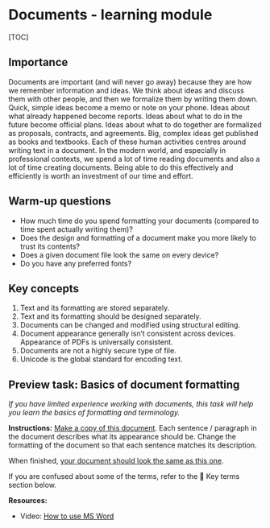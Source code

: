 # Documents - learning module

[TOC]

## Importance

Documents are important (and will never go away) because they are how we remember information and ideas. We think about ideas and discuss them with other people, and then we formalize them by writing them down. Quick, simple ideas become a memo or note on your phone. Ideas about what already happened become reports. Ideas about what to do in the future become official plans. Ideas about what to do together are formalized as proposals, contracts, and agreements. Big, complex ideas get published as books and textbooks. Each of these human activities centres around writing text in a document.
In the modern world, and especially in professional contexts, we spend a lot of time reading documents and also a lot of time creating documents. Being able to do this effectively and efficiently is worth an investment of our time and effort.

## Warm-up questions

* How much time do you spend formatting your documents (compared to time spent actually writing them)?
* Does the design and formatting of a document make you more likely to trust its contents?
* Does a given document file look the same on every device?
* Do you have any preferred fonts?

## Key concepts

1.	Text and its formatting are stored separately.
1.	Text and its formatting should be designed separately.
1.	Documents can be changed and modified using structural editing.
1.	Document appearance generally isn’t consistent across devices. Appearance of PDFs is universally consistent.
1.	Documents are not a highly secure type of file.
1.	Unicode is the global standard for encoding text.

## Preview task: Basics of document formatting

_If you have limited experience working with documents, this task will help you learn the basics of formatting and terminology._

**Instructions:** [Make a copy of this document](https://docs.google.com/document/d/17-00KW6MYUXCfCCNsd-gEc_O_9ucGxybnyETsdJs74Y/copy). Each sentence / paragraph in the document describes what its appearance should be. Change the formatting of the document so that each sentence matches its description.

When finished, [your document should look the same as this one](https://docs.google.com/document/d/1zLllJebhGrHadrW2nA_FeRn4dLKASryT3mrCHcnDPrk/edit?usp=sharing).

If you are confused about some of the terms, refer to the 📝 Key terms section below.

**Resources:**

* Video: [How to use MS Word](https://www.youtube.com/watch?v=5Im87VPQZ_0&ab_channel=KevinStratvert)

